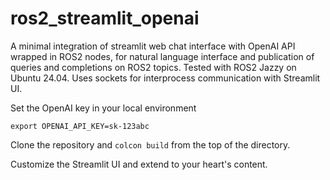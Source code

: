# ros2_streamlit_openai
A minimal integration of streamlit web chat interface with OpenAI API wrapped in ROS2 nodes, for natural language interface and publication of queries and completions on ROS2 topics. Tested with ROS2 Jazzy on Ubuntu 24.04. Uses sockets for interprocess communication with Streamlit UI.

Set the OpenAI key in your local environment

```
export OPENAI_API_KEY=sk-123abc
```

Clone the repository and ```colcon build``` from the top of the directory.

Customize the Streamlit UI and extend to your heart's content.
